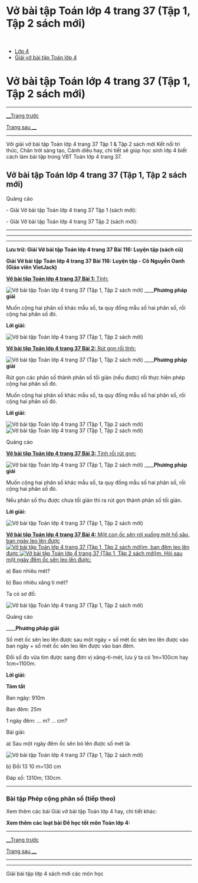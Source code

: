 # Vở bài tập Toán lớp 4 trang 37 (Tập 1, Tập 2 sách mới)

﻿

  * [Lớp 4](https://vietjack.com/series/lop-4.jsp)
  * [Giải vở bài tập Toán lớp 4](https://vietjack.com/giai-vo-bai-tap-toan-4/index.jsp)



# Vở bài tập Toán lớp 4 trang 37 (Tập 1, Tập 2 sách mới)

* * *

[__Trang trước](https://vietjack.com/giai-vo-bai-tap-toan-4/bai-115-phep-cong-phan-so-tiep-theo.jsp)

[Trang sau __](https://vietjack.com/giai-vo-bai-tap-toan-4/bai-117-luyen-tap.jsp)

* * *

Với giải vở bài tập Toán lớp 4 trang 37 Tập 1 & Tập 2 sách mới Kết nối tri thức, Chân trời sáng tạo, Cánh diều hay, chi tiết sẽ giúp học sinh lớp 4 biết cách làm bài tập trong VBT Toán lớp 4 trang 37.

## Vở bài tập Toán lớp 4 trang 37 (Tập 1, Tập 2 sách mới)

Quảng cáo

\- Giải Vở bài tập Toán lớp 4 trang 37 Tập 1 (sách mới):

\- Giải Vở bài tập Toán lớp 4 trang 37 Tập 2 (sách mới):

* * *

* * *

* * *

**Lưu trữ: Giải Vở bài tập Toán lớp 4 trang 37 Bài 116: Luyện tập (sách cũ)**

**Giải Vở bài tập Toán lớp 4 trang 37 Bài 116: Luyện tập - Cô Nguyễn Oanh (Giáo viên VietJack)**

[**Vở bài tập Toán lớp 4 trang 37 Bài 1:** Tính: ](https://vietjack.com/giai-vo-bai-tap-toan-4/bai-1-trang-37-vbt-toan-4-tap-2.jsp)

![Vở bài tập Toán lớp 4 trang 37 \(Tập 1, Tập 2 sách mới\)](https://vietjack.com/giai-vo-bai-tap-toan-4/images/bai-1-trang-37-vbt-toan-4-tap-2.PNG) ____**Phương pháp giải**

Muốn cộng hai phân số khác mẫu số, ta quy đồng mẫu số hai phân số, rồi cộng hai phân số đó.

**Lời giải:**

![Vở bài tập Toán lớp 4 trang 37 \(Tập 1, Tập 2 sách mới\)](https://vietjack.com/giai-vo-bai-tap-toan-4/images/2022-bai-1-trang-37-vbt-toan-4-tap-2-sua2022.PNG)

[**Vở bài tập Toán lớp 4 trang 37 Bài 2:** Rút gọn rồi tính: ](https://vietjack.com/giai-vo-bai-tap-toan-4/bai-2-trang-37-vbt-toan-4-tap-2.jsp)

![Vở bài tập Toán lớp 4 trang 37 \(Tập 1, Tập 2 sách mới\)](https://vietjack.com/giai-vo-bai-tap-toan-4/images/bai-2-trang-37-vbt-toan-4-tap-2.PNG) ____**Phương pháp giải**

Rút gọn các phân số thành phân số tối giản (nếu được) rồi thực hiện phép cộng hai phân số đó. 

Muốn cộng hai phân số khác mẫu số, ta quy đồng mẫu số hai phân số, rồi cộng hai phân số đó. 

**Lời giải:**

![Vở bài tập Toán lớp 4 trang 37 \(Tập 1, Tập 2 sách mới\)](https://vietjack.com/giai-vo-bai-tap-toan-4/images/bai-2-trang-37-vbt-toan-4-tap-2-1.PNG) ![Vở bài tập Toán lớp 4 trang 37 \(Tập 1, Tập 2 sách mới\)](https://vietjack.com/giai-vo-bai-tap-toan-4/images/bai-2-trang-37-vbt-toan-4-tap-2-2.PNG)

Quảng cáo

[**Vở bài tập Toán lớp 4 trang 37 Bài 3:** Tính rồi rút gọn: ](https://vietjack.com/giai-vo-bai-tap-toan-4/bai-3-trang-37-vbt-toan-4-tap-2.jsp)

![Vở bài tập Toán lớp 4 trang 37 \(Tập 1, Tập 2 sách mới\)](https://vietjack.com/giai-vo-bai-tap-toan-4/images/bai-3-trang-37-vbt-toan-4-tap-2.PNG) ____**Phương pháp giải**

Muốn cộng hai phân số khác mẫu số, ta quy đồng mẫu số hai phân số, rồi cộng hai phân số đó. 

Nếu phân số thu được chưa tối giản thì ra rút gọn thành phân số tối giản. 

**Lời giải:**

![Vở bài tập Toán lớp 4 trang 37 \(Tập 1, Tập 2 sách mới\)](https://vietjack.com/giai-vo-bai-tap-toan-4/images/bai-3-trang-37-vbt-toan-4-tap-2-1.PNG)

[**Vở bài tập Toán lớp 4 trang 37 Bài 4:** Một con ốc sên rơi xuống một hố sâu, ban ngày leo lên được![Vở bài tập Toán lớp 4 trang 37 \(Tập 1, Tập 2 sách mới\)](https://vietjack.com/giai-vo-bai-tap-toan-4/images/bai-4-trang-37-vbt-toan-4-tap-2.PNG)m, ban đêm leo lên được ![Vở bài tập Toán lớp 4 trang 37 \(Tập 1, Tập 2 sách mới\)](https://vietjack.com/giai-vo-bai-tap-toan-4/images/bai-4-trang-37-vbt-toan-4-tap-2-1.PNG)m. Hỏi sau một ngày đêm ốc sên leo lên được:](https://vietjack.com/giai-vo-bai-tap-toan-4/bai-4-trang-37-vbt-toan-4-tap-2.jsp)

a) Bao nhiêu mét?

b) Bao nhiêu xăng ti mét?

Ta có sơ đồ:

![Vở bài tập Toán lớp 4 trang 37 \(Tập 1, Tập 2 sách mới\)](https://vietjack.com/giai-vo-bai-tap-toan-4/images/bai-4-trang-37-vbt-toan-4-tap-2-2.PNG)

Quảng cáo

____**Phương pháp giải**

Số mét ốc sên leo lên được sau một ngày = số mét ốc sên leo lên được vào ban ngày + số mét ốc sên leo lên được vào ban đêm.

Đổi số đo vừa tìm được sang đơn vị xăng-ti-mét, lưu ý ta có 1m=100cm hay 1cm=1100m.

**Lời giải:**

**Tóm tắt**

Ban ngày: 910m

Ban đêm: 25m

1 ngày đêm: ... m? ... cm?

Bài giải:

a) Sau một ngày đêm ốc sên bò lên được số mét là:

![Vở bài tập Toán lớp 4 trang 37 \(Tập 1, Tập 2 sách mới\)](https://vietjack.com/giai-vo-bai-tap-toan-4/images/bai-4-trang-37-vbt-toan-4-tap-2-3.PNG)

b) Đổi  13 10 m=130 cm

Đáp số: 1310m; 130cm. 

* * *

### **Bài tập Phép cộng phân số (tiếp theo)**

Xem thêm các bài Giải vở bài tập Toán lớp 4 hay, chi tiết khác:

**Xem thêm các loạt bài Để học tốt môn Toán lớp 4:**

* * *

[__Trang trước](https://vietjack.com/giai-vo-bai-tap-toan-4/bai-115-phep-cong-phan-so-tiep-theo.jsp)

[Trang sau __](https://vietjack.com/giai-vo-bai-tap-toan-4/bai-117-luyen-tap.jsp)

* * *

* * *

Giải bài tập lớp 4 sách mới các môn học

